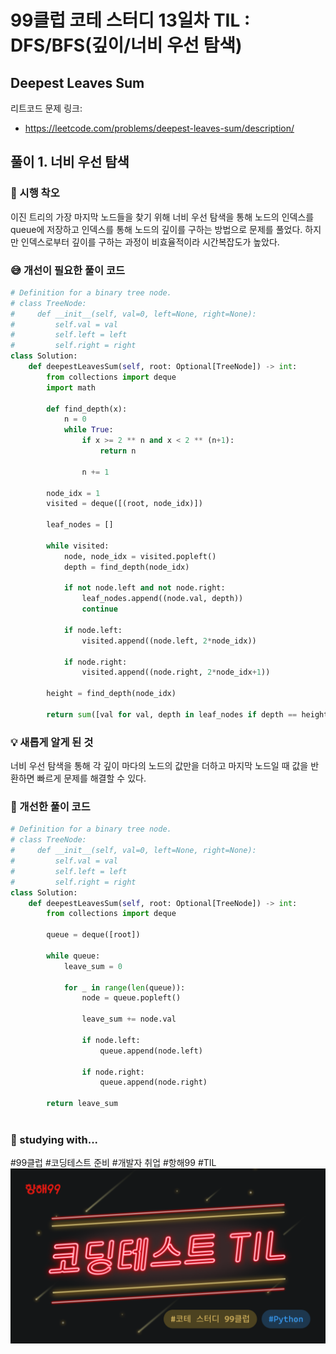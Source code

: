 # 99클럽 코테 스터디 13일차 TIL : DFS/BFS(깊이/너비 우선 탐색)

## Deepest Leaves Sum
리트코드 문제 링크:
- https://leetcode.com/problems/deepest-leaves-sum/description/


## 풀이 1. 너비 우선 탐색

### 🤔 시행 착오
이진 트리의 가장 마지막 노드들을 찾기 위해 너비 우선 탐색을 통해 노드의 인덱스를 queue에 저장하고 인덱스를 통해 노드의 깊이를 구하는 방법으로 문제를 풀었다. 하지만 인덱스로부터 깊이를 구하는 과정이 비효율적이라 시간복잡도가 높았다.

### 😅 개선이 필요한 풀이 코드
```python
# Definition for a binary tree node.
# class TreeNode:
#     def __init__(self, val=0, left=None, right=None):
#         self.val = val
#         self.left = left
#         self.right = right
class Solution:
    def deepestLeavesSum(self, root: Optional[TreeNode]) -> int:
        from collections import deque
        import math

        def find_depth(x):
            n = 0
            while True:
                if x >= 2 ** n and x < 2 ** (n+1):
                    return n

                n += 1

        node_idx = 1
        visited = deque([(root, node_idx)])

        leaf_nodes = []

        while visited:
            node, node_idx = visited.popleft()
            depth = find_depth(node_idx)

            if not node.left and not node.right:
                leaf_nodes.append((node.val, depth))
                continue

            if node.left:
                visited.append((node.left, 2*node_idx))

            if node.right:
                visited.append((node.right, 2*node_idx+1))

        height = find_depth(node_idx)
        
        return sum([val for val, depth in leaf_nodes if depth == height])

```

### 💡 새롭게 알게 된 것
너비 우선 탐색을 통해 각 깊이 마다의 노드의 값만을 더하고 마지막 노드일 때 값을 반환하면 빠르게 문제를 해결할 수 있다.

### 🎉 개선한 풀이 코드
```python
# Definition for a binary tree node.
# class TreeNode:
#     def __init__(self, val=0, left=None, right=None):
#         self.val = val
#         self.left = left
#         self.right = right
class Solution:
    def deepestLeavesSum(self, root: Optional[TreeNode]) -> int:
        from collections import deque

        queue = deque([root])

        while queue:
            leave_sum = 0

            for _ in range(len(queue)):
                node = queue.popleft()
                
                leave_sum += node.val
            
                if node.left:
                    queue.append(node.left)

                if node.right:
                    queue.append(node.right)

        return leave_sum
        
```

### 🏃 studying with...
#99클럽 #코딩테스트 준비 #개발자 취업 #항해99 #TIL
![til_thumbnail](./img/thmb_python.png)